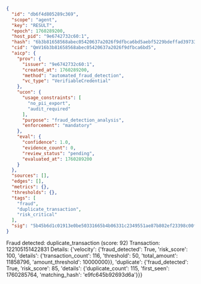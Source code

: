 ```json
{
  "id": "db6f4d805289c369",
  "scope": "agent",
  "key": "RESULT",
  "epoch": 1760289200,
  "host_pid": "9e6742732c60:1",
  "hash": "6b3b81658568abec05420637a2026f9dfbca6bd5aebf5229bdeffad39733a8b9",
  "cid": "QmV16b3b81658568abec05420637a2026f9dfbca6bd5",
  "aicp": {
    "prov": {
      "issuer": "9e6742732c60:1",
      "created_at": 1760289200,
      "method": "automated_fraud_detection",
      "vc_type": "VerifiableCredential"
    },
    "ucon": {
      "usage_constraints": [
        "no_pii_export",
        "audit_required"
      ],
      "purpose": "fraud_detection_analysis",
      "enforcement": "mandatory"
    },
    "eval": {
      "confidence": 1.0,
      "evidence_count": 0,
      "review_status": "pending",
      "evaluated_at": 1760289200
    }
  },
  "sources": [],
  "edges": [],
  "metrics": {},
  "thresholds": {},
  "tags": [
    "fraud",
    "duplicate_transaction",
    "risk_critical"
  ],
  "sig": "5b45b6d1c01913e0be50331665b4b06331c2349551ae87b802ef23398c00fba3"
}
```

Fraud detected: duplicate_transaction (score: 92)
Transaction: 122105151422831
Details: {'velocity': {'fraud_detected': True, 'risk_score': 100, 'details': {'transaction_count': 116, 'threshold': 50, 'total_amount': 11858796, 'amount_threshold': 10000000}}, 'duplicate': {'fraud_detected': True, 'risk_score': 85, 'details': {'duplicate_count': 115, 'first_seen': 1760285764, 'matching_hash': 'e9fc645b92693d6a'}}}